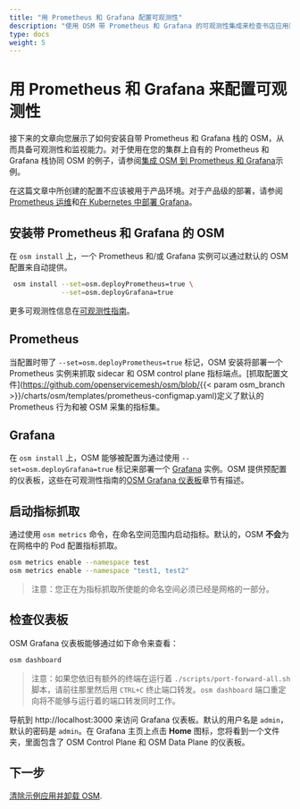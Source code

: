 ```yaml
---
title: "用 Prometheus 和 Grafana 配置可观测性"
description: "使用 OSM 带 Prometheus 和 Grafana 的可观测性集成来检查书店应用间的流量"
type: docs
weight: 5
---
```


# 用 Prometheus 和 Grafana 来配置可观测性

接下来的文章向您展示了如何安装自带 Prometheus 和 Grafana 栈的 OSM，从而具备可观测性和监视能力。对于使用在您的集群上自有的 Prometheus 和 Grafana 栈协同 OSM 的例子，请参阅[集成 OSM 到 Prometheus 和 Grafana](https://docs.openservicemesh.io/docs/demos/prometheus_grafana/)示例。

在这篇文章中所创建的配置不应该被用于产品环境。对于产品级的部署，请参阅[Prometheus 运维](https://github.com/prometheus-operator/prometheus-operator/blob/master/Documentation/user-guides/getting-started.md)和[在 Kubernetes 中部署 Grafana](https://grafana.com/docs/grafana/latest/installation/kubernetes/)。


## 安装带 Prometheus 和 Grafana 的 OSM

在 `osm install` 上，一个 Prometheus 和/或 Grafana 实例可以通过默认的 OSM 配置来自动提供。
```bash
 osm install --set=osm.deployPrometheus=true \
             --set=osm.deployGrafana=true
```
更多可观测性信息在[可观测性指南](/docs/guides/observability)。

## Prometheus

当配置时带了 `--set=osm.deployPrometheus=true` 标记，OSM 安装将部署一个 Prometheus 实例来抓取 sidecar 和 OSM control plane 指标端点。[抓取配置文件](https://github.com/openservicemesh/osm/blob/{{< param osm_branch >}}/charts/osm/templates/prometheus-configmap.yaml)定义了默认的 Prometheus 行为和被 OSM 采集的指标集。

## Grafana

在 `osm install` 上，OSM 能够被配置为通过使用 `--set=osm.deployGrafana=true` 标记来部署一个 [Grafana](https://grafana.com/grafana/) 实例。OSM 提供预配置的仪表板，这些在可观测性指南的[OSM Grafana 仪表板](/docs/guides/observability/metrics/#osm-grafana-仪表板)章节有描述。

## 启动指标抓取

通过使用 `osm metrics` 命令，在命名空间范围内启动指标。默认的，OSM **不会**为在网格中的 Pod 配置指标抓取。

```bash
osm metrics enable --namespace test
osm metrics enable --namespace "test1, test2"

```
> 注意：您正在为指标抓取所使能的命名空间必须已经是网格的一部分。

## 检查仪表板

OSM Grafana 仪表板能够通过如下命令来查看：

```bash
osm dashboard
```

> 注意：如果您依旧有额外的终端在运行着 `./scripts/port-forward-all.sh` 脚本，请前往那里然后用 `CTRL+C` 终止端口转发。`osm dashboard` 端口重定向将不能够与运行着的端口转发同时工作。

导航到 http://localhost:3000 来访问 Grafana 仪表板。默认的用户名是 `admin`，默认的密码是 `admin`。在 Grafana 主页上点击 **Home** 图标，您将看到一个文件夹，里面包含了 OSM Control Plane 和 OSM Data Plane 的仪表板。

## 下一步

[清除示例应用并卸载 OSM](/docs/getting_started/cleanup/).